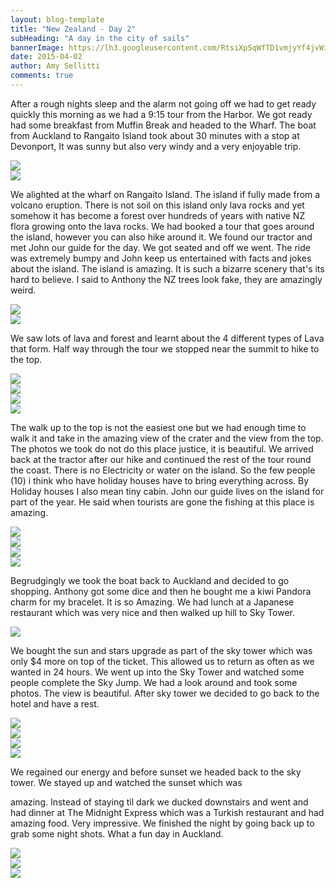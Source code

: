 ```yaml
---
layout: blog-template
title: "New Zealand - Day 2"
subHeading: "A day in the city of sails"
bannerImage: https://lh3.googleusercontent.com/RtsiXpSqWfTD1vmjyYf4jvWiXvCdOW5tfm1BjpCah_R7EhYOHNmmi6VPgYC_xlHhfPEeFJ6M6haIJo8SCUMVSbxpu1iYXTfs6QvJZAPrhR1fiP5FtbtJbJ5fKDVKHobLAP7uX_81-A
date: 2015-04-02
author: Amy Sellitti
comments: true
---
```



After a rough nights sleep and the alarm not going off we had to get ready quickly this morning as we had a 9:15 tour from the Harbor. We got ready had some breakfast from Muffin Break and headed to the Wharf. The boat from Auckland to Rangaito Island took about 30 minutes with a stop at Devonport, It was sunny but also very windy and a very enjoyable trip.

<div class="center-image"><img src="https://lh3.googleusercontent.com/W_vE54-fWV8qREhPKQGSyrG3Jn-IhjnmiYvsR3v421ye50lRKBBwk7VaFPP3sxIrgys1bYRi21Ttz8TVEwn3Hyr0FpWbe7BAW6CIbiYfJg6Olfm4cyVwBsHrXuxiqF_aMRSGrpojxw" /></div>
<div class="center-image"><img src="https://lh3.googleusercontent.com/2Aw6W3y000wysKM5uw4lbZjMmJqgK-D9X1ERFa5baNHxno3TDQ0kLGj1KmxLytpAlkeCyc8zD7YFyqC_Wj1Dfj1aDxYfliugcDhp0BApqDulVG2Oeg7kbRdsaNy1uCVdxYWoqvlC4A" /></div>

We alighted at the wharf on Rangaito Island. The island if fully made from a volcano eruption. There is not soil on this island only lava rocks and yet somehow it has become a forest over hundreds of years with native NZ flora growing onto the lava rocks. We had booked a tour that goes around the island, however you can also hike around it. We found our tractor and met John our guide for the day. We got seated and off we went. The ride was extremely bumpy and John keep us entertained with facts and jokes about the island. The island is amazing. It is such a bizarre scenery that's its hard to believe. I said to Anthony the NZ trees look fake, they are amazingly weird. 

<div class="center-image"><img src="https://lh3.googleusercontent.com/ZuoU9ntwPimPLe7QjX-ku5adqqR5p8E65aRrbxNVieMaTothYHUEsNUSxnHUAOEwq5KsLrYBBMB5O19H2kH--oXJTG4welmWDUKl1bUpX7cL8hz0RrAqTNVHGyk0znZtQ0uibR4dtg" /></div>
<div class="center-image"><img src="https://lh3.googleusercontent.com/zocRoDYgawp8ijkLU6XEOj4dleAGiqnqqYOcvdE7aQQFCkxqOqRjixNVCxd47YB9Ihw8Tp6M1wfvGCpO3dlK4IRY3EvXHcY-P-UxYDYDvZxJCmg3rxQFW7LlGXez6TamVzw9OVSmgA" /></div>

We saw lots of lava and forest and learnt about the 4 different types of Lava that form. Half way through the tour we stopped near the summit to hike to the top. 

<div class="center-image"><img src="https://lh3.googleusercontent.com/0cm3HRnZMlR51C3U93AGUDGRCWzsN4Rm9Jv5JRT-MBEC-sowKUXzHTw4Xs5zS09m-P56FK-20Y2X_RoRnlW2PuIrzFPUZew6gd5FjY5doOjRxtkM7HKnOx2TgWStAbdyI2cUy59zGg" /></div>
<div class="center-image"><img src="https://lh3.googleusercontent.com/iwcjAq_EtIfIU0I6VR9C-eJfJ7SOgnhA4IO_tXS65nfSHiSDGvqFykPJHN0UE8mE76L2zZqfCxefAqwN32R1Y2s3J9rDqu0Sh3Z40e_2EYF8K3kIePss4VBD0dujsWD10ZQpwgi5uw" /></div>
<div class="center-image"><img src="https://lh3.googleusercontent.com/JkziFR5S8IslP_AiymbGzmdtRWOWmj8RfG9KlN4ISZTm6AG_N9cZWm1SXB1h3U9ZITX7x-WSOGYg17STuZJqFisdKnCo5ylAFxyceCm4MgC-Rn3mLWeMQj5A7jNUh0alxqZBFn041w" /></div>
<div class="center-image"><img src="https://lh3.googleusercontent.com/RtsiXpSqWfTD1vmjyYf4jvWiXvCdOW5tfm1BjpCah_R7EhYOHNmmi6VPgYC_xlHhfPEeFJ6M6haIJo8SCUMVSbxpu1iYXTfs6QvJZAPrhR1fiP5FtbtJbJ5fKDVKHobLAP7uX_81-A" /></div>

The walk up to the top is not the easiest one but we had enough time to walk it and take in the amazing view of the crater and the view from the top. The photos we took do not do this place justice, it is beautiful. We arrived back at the tractor after our hike and continued the rest of the tour round the coast. There is no Electricity or water on the island. So the few people (10) i think who have holiday houses have to bring everything across. By Holiday houses I also mean tiny cabin. John our guide lives on the island for part of the year. He said when tourists are gone the fishing at this place is amazing. 

<div class="center-image"><img src="https://lh3.googleusercontent.com/7te6GgS9MiWUc1fUKlsAfkivdIo_Jrymg8-HxV8U3UFGHIf59wqGrCABHxIDebBohlIxbDz4pLgAnj4YuO2QoJeOist0os9m1HHxGslYHZMU9LBz6xTQqFJTN3dI5djZslZeyMzAZQ" /></div>
<div class="center-image"><img src="https://lh3.googleusercontent.com/xNHRXgJ_Tz4YnIGdkSDb2wC1BJdc9uE7JxiiV8OthYHAa0cahWQqPY1vzgf9aSTiTXAb7tM84puPeS9LO7TPJxXjKrlQLo4FAnu9ljo7etzA1w_rkir6fVL3wCNYuwjyYTY-5kAKpA" /></div>
<div class="center-image"><img src="https://lh3.googleusercontent.com/p9FFVHfScEGkBO0OiDWRxTSL1t2OXZDG4c9v6TF8yODdXdVO6KVRld7Nrrv9X1_o7imh1Hm7__EyKom9m8uqtt4ADQJxxzMmCYj9wA-jpWlceZ_xM47hOkDoz3_YspJImzNSAjvtDQ" /></div>
<div class="center-image"><img src="https://lh3.googleusercontent.com/y1fsqEwSRYqS0FVknkKDQ4NN7fA-IDg5O5x8mg9Ti6-TdqfCjB6LxnOO6kfqGUYqzxg2SK6BVZ8NuIWR-nRwjsqSf4tly3Df8g7IfBLLFaWZqdji0bs_PW4AG5_uO8LLbJjZkcW67g" /></div>


Begrudgingly we took the boat back to Auckland and decided to go shopping. Anthony got some dice and then he bought me a kiwi Pandora charm for my bracelet. It is so Amazing. We had lunch at a Japanese restaurant which was very nice and then walked up hill to Sky Tower.  

<div class="center-image"><img src="https://lh3.googleusercontent.com/T5xDFgQz8jU5EVqMenisMpfzt1BIbGGXdFt6xalCEmMKWzMmDST-dxpvEq83JpRbd2QB_ZolmPiSyi0WTclOHDQ12p69EB9-ohXxX9t-JdARzDBv8NTqSShl29lNbmK19uve-l8a0Q" /></div>

We bought the sun and stars upgrade as part of the sky tower which was only $4 more on top of the ticket. This allowed us to return as often as we wanted in 24 hours. We went up into the Sky Tower and watched some people complete the Sky Jump. We had a look around and took some photos. The view is beautiful. After sky tower we decided to go back to the hotel and have a rest. 

<div class="center-image"><img src="https://lh3.googleusercontent.com/K5vljIDWnUPe8p4aEfwBfrBYsnuWjWHFS16E4X_03DojIKBYVYSnPjzVMumdX3cXcev_NrjqBOvHaOyqQQQr-SZVJhHQpkmV-C3nEZnyDXCZi6Pen_neRJ5IZFlbAAkkVAiARUVqPA" /></div>
<div class="center-image"><img src="https://lh3.googleusercontent.com/u_n7w2lkyGH3yTWYtIwZ0BpAFQxoXJ8L1K7JJnKcbgTol92wOeYz6oSV6JHe8kNxhePjy0yiECW0H6k-8KWrvk0JL5SaoOpID-VrWr_euKoUAS357s11gu5AR3OptcJnt3WyRTH7NQ" /></div>
<div class="center-image"><img src="https://lh3.googleusercontent.com/QDq_pOyYm_MkBrwU48ULiaZuI46VMz_FLzMhyyA_CXt5JQsHKv_pBujKvOvrXpS6i0VX6sMqHThDCmM_QtTOJnfliApdMkresgRUkJ08zfDW2o7yRxxXUPdyMfZrp8UeRaF3CTCdng" /></div>
<div class="center-image"><img src="https://lh3.googleusercontent.com/a49WdGotkIMxc0R5aN2_E44nl6sPCetbDVp_r4bmdulMx7W3hGx62CTDd7ttkKDZlRdt9_U63UUjsxTK-oPOFPBgeis8mXhO_Om0GubIlOFeyfA4xt2r5J-h7BSGEPmFfkdy8Jix7g" /></div>

We regained our energy and before sunset we headed back to the sky tower. We stayed up and watched the sunset which was

 amazing. Instead of staying til dark we ducked downstairs and went and had dinner at The Midnight Express which was a Turkish restaurant and had amazing food. Very impressive. We finished the night by going back up to grab some night shots. What a fun day in Auckland.

<div class="center-image"><img src="https://lh3.googleusercontent.com/-M0GYWKrS34gs-TBEg65NSYjKupx9PhMQzi4iQfauxOBi9iAQcJkEDrej-S_YNC7MfIKnx5Nm1xxPU1HHIQ1moUYegOXgMrOD06goGr6uIUvINmzTX0qE_DWYOvM1E1bnf-DB_MRhg" /></div>
<div class="center-image"><img src="https://lh3.googleusercontent.com/h7zbJB6m-NJdb3xTUhnWz2DVAtSiG0XNp3wYKQRFT6CaPVjv9fqmEuQcwnyFYZ4Gi2pwZ8wvGP5HDBLYoU1QkALN12ixnkNwng7JGwGs_yybcaamsbVgpvYS-bokCs_6cH0S9wu58w" /></div>
<div class="center-image"><img src="https://lh3.googleusercontent.com/nqIP70souxl64q1lGVveVXdtTsNMBseZXKyiDbJU9_K94dN4ZN1w_8vpKfwXX58oUnOXdh9ZKe_dD9NdSF7b-ENeGXPrbJF1DdwiXrLMGD2TKD8ULWXUuSKMyAEIfYbJ4ojqaOvE8Q" /></div>
